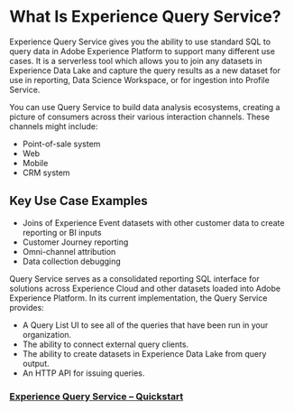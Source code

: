 # What Is Experience Query Service?

Experience Query Service gives you the ability to use standard SQL to query data in Adobe Experience Platform to support many different use cases. It is a serverless tool which allows you to join any datasets in Experience Data Lake and capture the query results as a new dataset for use in reporting, Data Science Workspace, or for ingestion into Profile Service. 

You can use Query Service to build data analysis ecosystems, creating a picture of consumers across their various interaction channels. These channels might include:

*   Point-of-sale system
*   Web
*   Mobile
*   CRM system

## Key Use Case Examples
* Joins of Experience Event datasets with other customer data to create reporting or BI inputs
* Customer Journey reporting
* Omni-channel attribution
* Data collection debugging


Query Service serves as a consolidated reporting SQL interface for solutions across Experience Cloud and other datasets loaded into Adobe Experience Platform. In its current implementation, the Query Service provides:

*   A Query List UI to see all of the queries that have been run in your organization.
*   The ability to connect external query clients.
*   The ability to create datasets in Experience Data Lake from query output.
*   An HTTP API for issuing queries.

### [Experience Query Service – Quickstart](qs-quickstart.md)